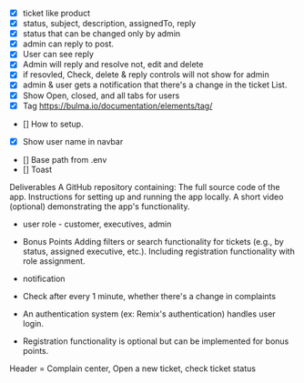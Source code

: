 - [x] ticket like product
- [x] status, subject, description, assignedTo, reply 
- [x] status that can be changed only by admin
- [x] admin can reply to post.
- [x] User can see reply
- [x] Admin will reply and resolve not, edit and delete
- [x] if resovled, Check, delete & reply controls will not show for admin
- [x] admin & user gets a notification that there's a change in the ticket List.
- [x] Show Open, closed, and all tabs for users
- [x] Tag https://bulma.io/documentation/elements/tag/
- [] How to setup.
- [x] Show user name in navbar
- [] Base path from .env
- [] Toast


Deliverables
A GitHub repository containing:
The full source code of the app.
Instructions for setting up and running the app locally.
A short video (optional) demonstrating the app's functionality.


- user role - customer, executives, admin
- Bonus Points
Adding filters or search functionality for tickets (e.g., by status, assigned executive, etc.).
Including registration functionality with role assignment.
- notification 
- Check after every 1 minute, whether there's a change in complaints


- An authentication system (ex: Remix's authentication) handles user login.
- Registration functionality is optional but can be implemented for bonus points.

Header = Complain center, Open a new ticket, check ticket status
